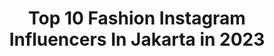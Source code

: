 ---
title: Top 10 Fashion Instagram Influencers In Jakarta in 2023
description: >-
  Find top fashion Instagram influencers in Jakarta in 2023. Most popular hashtags: #fashion #jakarta #indonesia.
platform: Instagram
hits: 216
text_top: Analyze the best Instagram influencers on inBeat.
text_bottom: inBeat holds 216 Instagram influencers like this in Jakarta, Indonesia for you to pitch.
profiles:
  - username: "risyadsalman"
    fullname: >-
      Risyad
    bio: >-
      ▪️Lecturer & Model/Talent (185cm) ▪️Sport enthusiast #janganlupaolahraga 📞 CP: 08123217180 (glen)
    location: "Indonesia"
    followers: 17593
    engagement: 341
    commentsToLikes: 0.023759
    id: ck13a91c1p83t0i19upvm8gbk
    verified: false
    hashtags: "#canggu, #designer, #beautyshoot, #streetphotography"
  - username: "varyabaikova"
    fullname: >-
      JAKARTA MODEL
    bio: >-
      Currently represented by @amormodel 🇷🇺 @moremodelmanagement All about Aesthetic & Style Fashion content creation ⠀ 📍Jakarta
    location: "Indonesia"
    followers: 48090
    engagement: 282
    commentsToLikes: 0.015188
    id: ck5cho319r5610i117ptkkz2m
    verified: false
    hashtags: "#baliblogger, #modelbali, #baliphotoshoot, #jakartablogger"
  - username: "ariencathrine"
    fullname: >-
      Arien Cathrine
    bio: >-
      Contact Person: +6281290299051 (manager) arinie_pu3@yahoo.co.id Owner KETSKY SLIM
    location: "Indonesia"
    followers: 70275
    engagement: 157
    commentsToLikes: 0.037569
    id: ck5c5d6l438u70i11k6sue30l
    verified: false
    hashtags: "#workfromhome, #virtualphotographer, #giveaway, #selebgram"
  - username: "gamisjubaya"
    fullname: >-
      GAMIS ABAYA BYK MODEL & MURAH
    bio: >-
      ☘USE REAL PICTURE 🍀Check available product @katalogjubaya 🍀Check our sleepwear (daster) @das.te.ran Untuk order silahkan klik link di bawah 👇👇👇
    location: "Indonesia"
    followers: 6527
    engagement: 480
    commentsToLikes: 0.000832
    id: ck9wf94b0nrpt0j78hcd1dwu3
    verified: false
    hashtags: "#pemudahijrah, #hijrah, #bajulebaran, #1minutebooster"
  - username: "hans_sallam"
    fullname: >-
      Hans Sallam
    bio: >-
      Fashion Designer Jakarta +6281290926844
    location: "Indonesia"
    followers: 47787
    engagement: 101
    commentsToLikes: 0.043301
    id: ck0tw3w8hdwsc0i19bf8s3anv
    verified: false
    hashtags: "#bts, #roadtoputeriindonesia2020"
  - username: "nicknock_28"
    fullname: >-
      Nicky Gunawan
    bio: >-
      Jakarta | Fashion & Beauty Photographer |nicknock28@gmail.com | LINE: nicky.gunawan |
    location: "Indonesia"
    followers: 18562
    engagement: 213
    commentsToLikes: 0.066219
    id: ck14j0ssoi2140i19qbp10pul
    verified: false
    hashtags: "#photo, #campaign, #stylist, #makeup"
  - username: "muhisukendar"
    fullname: >-
      Muhi Sukendar
    bio: >-
      ᴠɪʀɢᴏ'95 ʀ ᴀ ɴ ᴅ ᴏ ᴍ ꜰ ᴇ ᴇ ᴅ Tangerang, Indonesia 🇮🇩
    location: "Indonesia"
    followers: 13957
    engagement: 557
    commentsToLikes: 0.483614
    id: ck9wi5lj80uax0j78fzi32gn5
    verified: false
    hashtags: "#ootd, #ootdindo, #followforfollow, #jakartahits"
  - username: "jakartaviral"
    fullname: >-
      Jakarta Viral
    bio: >-
      PP/Endorse WA only (081999817000) Yuk, saling berbagi informasi dengan tag @jakartaviral & hashtag #jakartaviral
    location: "Indonesia"
    followers: 29855
    engagement: 60
    commentsToLikes: 0.022955
    id: ckaosg8rcrgq50i78xk1ttars
    verified: false
    hashtags: "#explorejakarta, #jakartaviral, #likejakarta, #amazingjakarta"
  - username: "megamelianty"
    fullname: >-
      megamelianty
    bio: >-
      Models | 📍Bandung Line : Megamelianty (Business Inquiries) Founder of @me_design
    location: "Indonesia"
    followers: 33536
    engagement: 119
    commentsToLikes: 0.034251
    id: ck6u7q0ivmzqv0j713891z2i8
    verified: false
    hashtags: ""
  - username: "tarigansilangit_"
    fullname: >-
      ᗪᕼT
    bio: >-
      KALAK KARO 🧚‍♀️ Fashion, Lifestyle 📍 Jakarta, ID 💌 Business inquires : DM @oninfluencer @millenial.modelagency New Video
    location: "Indonesia"
    followers: 31624
    engagement: 202
    commentsToLikes: 0.030113
    id: ck136ovqx7jac0i19sdfonvnu
    verified: false
    hashtags: "#kalakkarokerina, #borubatak, #bataakhitss, #batakpariban"
---